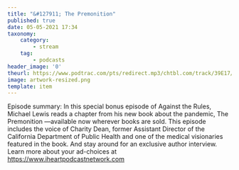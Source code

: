 ```yaml
---
title: "&#127911; The Premonition"
published: true
date: 05-05-2021 17:34
taxonomy:
    category:
        - stream
    tag:
        - podcasts
header_image: '0'
theurl: https://www.podtrac.com/pts/redirect.mp3/chtbl.com/track/39E17/traffic.megaphone.fm/HSW4364138758.mp3?updated=1620056736
image: artwork-resized.png
template: item
--- 
```

Episode summary: In this special bonus episode of Against the Rules, Michael Lewis reads a chapter from his new book about the pandemic, The Premonition —available now wherever books are sold. This episode includes the voice of Charity Dean, former Assistant Director of the California Department of Public Health and one of the medical visionaries featured in the book. And stay around for an exclusive author interview. Learn more about your ad-choices at https://www.iheartpodcastnetwork.com
